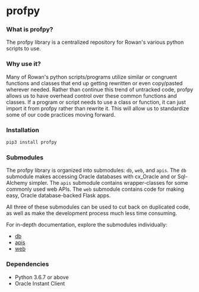 # profpy
### What is profpy?
The profpy library is a centralized repository for Rowan's various python scripts to use.


### Why use it?
Many of Rowan's python scripts/programs utilize similar or congruent functions and classes that end up getting rewritten or even
copy/pasted wherever needed. Rather than continue this trend of untracked code, profpy allows us to have overhead control over these common functions
and classes. If a program or script needs to use a class or function, it can just import it from profpy rather than rewrite it. This will allow us
to standardize some of our code practices moving forward. 

### Installation
```bash
pip3 install profpy
```

### Submodules
The profpy library is organized into submodules: ```db```, ```web```, and ```apis```. The ```db``` submodule makes accessing
Oracle databases with cx_Oracle and or Sql-Alchemy simpler. The ```apis``` submodule 
contains wrapper-classes for some commonly used web APIs. The ```web``` submodule contains code for making easy,
Oracle database-backed Flask apps.

All three of these submodules can be used to cut back on duplicated code, as well as make the development process much less
time consuming.  


For in-depth documentation, explore the submodules individually:
- [db](https://github.com/rowanuniversity/profpy/tree/master/profpy/db)
- [apis](https://github.com/rowanuniversity/profpy/tree/master/profpy/apis)
- [web](https://github.com/rowanuniversity/profpy/tree/master/profpy/web)


### Dependencies
- Python 3.6.7 or above
- Oracle Instant Client

